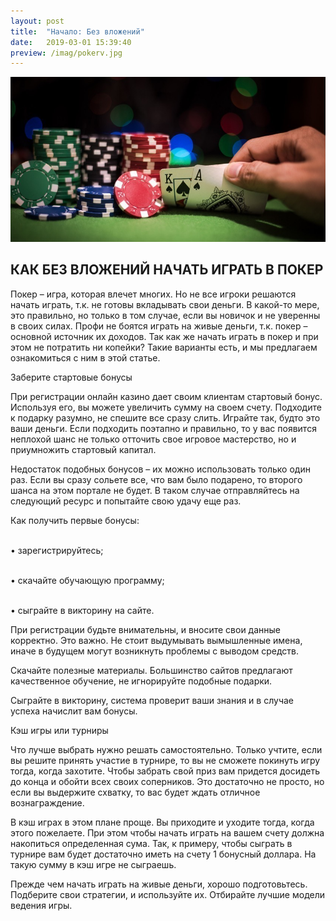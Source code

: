 ```yaml
---
layout: post
title:  "Начало: Без вложений"
date:   2019-03-01 15:39:40
preview: /imag/pokerv.jpg
---
```


![Picture 1](/imag/pokerr.jpg)

## КАК БЕЗ ВЛОЖЕНИЙ НАЧАТЬ ИГРАТЬ В ПОКЕР

Покер – игра, которая влечет многих. Но не все игроки решаются начать играть, т.к. не готовы вкладывать свои деньги. В какой-то мере, это правильно, но только в том случае, если вы новичок и не уверенны в своих силах. Профи не боятся играть на живые деньги, т.к. покер – основной источник их доходов. Так как же начать играть в покер и при этом не потратить ни копейки? Такие варианты есть, и мы предлагаем ознакомиться с ним в этой статье.

Заберите стартовые бонусы

При регистрации онлайн казино дает своим клиентам стартовый бонус. Используя его, вы можете увеличить сумму на своем счету. Подходите к подарку разумно, не спешите все сразу слить. Играйте так, будто это ваши деньги. Если подходить поэтапно и правильно, то у вас появится неплохой шанс не только отточить свое игровое мастерство, но и приумножить стартовый капитал.

Недостаток подобных бонусов – их можно использовать только один раз. Если вы сразу сольете все, что вам было подарено, то второго шанса на этом портале не будет. В таком случае отправляйтесь на следующий ресурс и попытайте свою удачу еще раз. 

Как получить первые бонусы:

<br>•	зарегистрируйтесь;

<br>•	скачайте обучающую программу;

<br>•	сыграйте в викторину на сайте.

При регистрации будьте внимательны, и вносите свои данные корректно. Это важно. Не стоит выдумывать вымышленные имена, иначе в будущем могут возникнуть проблемы с выводом средств.

Скачайте полезные материалы. Большинство сайтов предлагают качественное обучение, не игнорируйте подобные подарки. 

Сыграйте в викторину, система проверит ваши знания и в случае успеха начислит вам бонусы. 

Кэш игры или турниры

Что лучше выбрать нужно решать самостоятельно. Только учтите, если вы решите принять участие в турнире, то вы не сможете покинуть игру тогда, когда захотите. Чтобы забрать свой приз вам придется досидеть до конца и обойти всех своих соперников. Это достаточно не просто, но если вы выдержите схватку, то вас будет ждать отличное вознаграждение.

В кэш играх в этом плане проще. Вы приходите и уходите тогда, когда этого пожелаете. При этом чтобы начать играть на вашем счету должна накопиться определенная сума. Так, к примеру, чтобы сыграть в турнире вам будет достаточно иметь на счету 1 бонусный доллара. На такую сумму в кэш игре не сыграешь. 

Прежде чем начать играть на живые деньги, хорошо подготовьтесь. Подберите свои стратегии, и используйте их. Отбирайте лучшие модели ведения игры.
